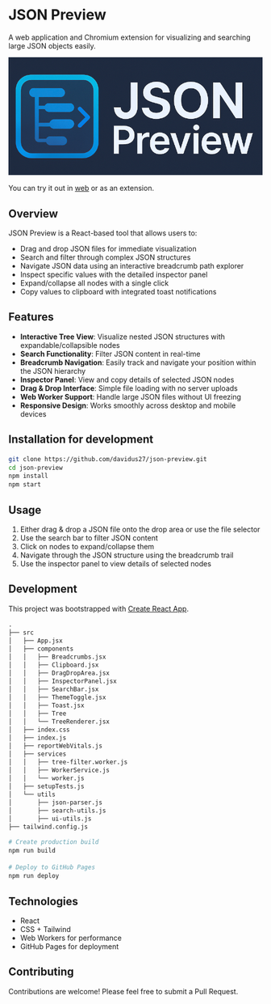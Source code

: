 # JSON Preview

A web application and Chromium extension for visualizing and searching large JSON objects easily.

![JSON Preview](./public/logo.png)

You can try it out in [web](https://davidus27.github.io/json-preview/) or as an extension.

## Overview

JSON Preview is a React-based tool that allows users to:
- Drag and drop JSON files for immediate visualization
- Search and filter through complex JSON structures
- Navigate JSON data using an interactive breadcrumb path explorer
- Inspect specific values with the detailed inspector panel
- Expand/collapse all nodes with a single click
- Copy values to clipboard with integrated toast notifications

## Features

- **Interactive Tree View**: Visualize nested JSON structures with expandable/collapsible nodes
- **Search Functionality**: Filter JSON content in real-time
- **Breadcrumb Navigation**: Easily track and navigate your position within the JSON hierarchy
- **Inspector Panel**: View and copy details of selected JSON nodes
- **Drag & Drop Interface**: Simple file loading with no server uploads
- **Web Worker Support**: Handle large JSON files without UI freezing
- **Responsive Design**: Works smoothly across desktop and mobile devices

## Installation for development

```bash
git clone https://github.com/davidus27/json-preview.git
cd json-preview
npm install
npm start
```

## Usage

1. Either drag & drop a JSON file onto the drop area or use the file selector
2. Use the search bar to filter JSON content
3. Click on nodes to expand/collapse them
4. Navigate through the JSON structure using the breadcrumb trail
5. Use the inspector panel to view details of selected nodes

## Development

This project was bootstrapped with [Create React App](https://github.com/facebook/create-react-app).


```
.
├── src
│   ├── App.jsx
│   ├── components
│   │   ├── Breadcrumbs.jsx
│   │   ├── Clipboard.jsx
│   │   ├── DragDropArea.jsx
│   │   ├── InspectorPanel.jsx
│   │   ├── SearchBar.jsx
│   │   ├── ThemeToggle.jsx
│   │   ├── Toast.jsx
│   │   ├── Tree
│   │   └── TreeRenderer.jsx
│   ├── index.css
│   ├── index.js
│   ├── reportWebVitals.js
│   ├── services
│   │   ├── tree-filter.worker.js
│   │   ├── WorkerService.js
│   │   └── worker.js
│   ├── setupTests.js
│   └── utils
│       ├── json-parser.js
│       ├── search-utils.js
│       ├── ui-utils.js
├── tailwind.config.js
```

```bash
# Create production build
npm run build

# Deploy to GitHub Pages
npm run deploy
```

## Technologies

- React
- CSS + Tailwind
- Web Workers for performance
- GitHub Pages for deployment

## Contributing

Contributions are welcome! Please feel free to submit a Pull Request.
